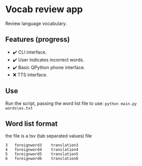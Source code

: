 # Vocab review app

Review language vocabulary.

## Features (progress)

- :heavy_check_mark: CLI interface.
- :heavy_check_mark: User indicates incorrect words.
- :heavy_check_mark: Basic QPython phone interface.
- :x: TTS interface.

## Use
Run the script, passing the word list file to use:
`python main.py words\es.txt`

## Word list format
the file is a tsv (tab separated values) file
```
3	foreignword3	translation3
4	foreignword4	translation4
5	foreignword5	translation5
6	foreignword6	translation6
```

